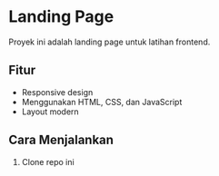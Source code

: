 # Landing Page

Proyek ini adalah landing page untuk latihan frontend.

## Fitur
- Responsive design
- Menggunakan HTML, CSS, dan JavaScript
- Layout modern

## Cara Menjalankan
1. Clone repo ini
